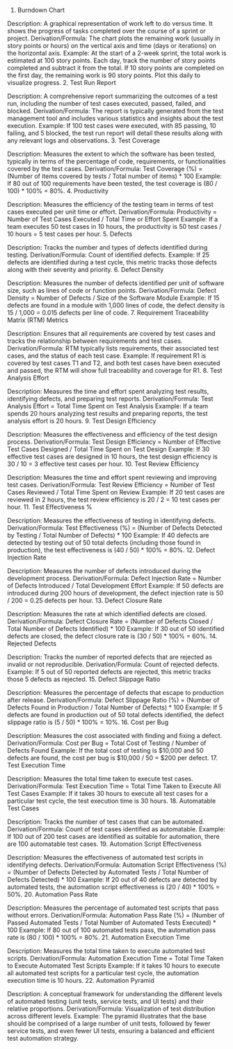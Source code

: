 
1. Burndown Chart

Description: A graphical representation of work left to do versus time. It shows the progress of tasks completed over the course of a sprint or project.
Derivation/Formula: The chart plots the remaining work (usually in story points or hours) on the vertical axis and time (days or iterations) on the horizontal axis.
Example: At the start of a 2-week sprint, the total work is estimated at 100 story points. Each day, track the number of story points completed and subtract it from the total. If 10 story points are completed on the first day, the remaining work is 90 story points. Plot this daily to visualize progress.
2. Test Run Report

Description: A comprehensive report summarizing the outcomes of a test run, including the number of test cases executed, passed, failed, and blocked.
Derivation/Formula: The report is typically generated from the test management tool and includes various statistics and insights about the test execution.
Example: If 100 test cases were executed, with 85 passing, 10 failing, and 5 blocked, the test run report will detail these results along with any relevant logs and observations.
3. Test Coverage

Description: Measures the extent to which the software has been tested, typically in terms of the percentage of code, requirements, or functionalities covered by the test cases.
Derivation/Formula: Test Coverage (%) = (Number of items covered by tests / Total number of items) * 100
Example: If 80 out of 100 requirements have been tested, the test coverage is (80 / 100) * 100% = 80%.
4. Productivity

Description: Measures the efficiency of the testing team in terms of test cases executed per unit time or effort.
Derivation/Formula: Productivity = Number of Test Cases Executed / Total Time or Effort Spent
Example: If a team executes 50 test cases in 10 hours, the productivity is 50 test cases / 10 hours = 5 test cases per hour.
5. Defects

Description: Tracks the number and types of defects identified during testing.
Derivation/Formula: Count of identified defects.
Example: If 25 defects are identified during a test cycle, this metric tracks those defects along with their severity and priority.
6. Defect Density

Description: Measures the number of defects identified per unit of software size, such as lines of code or function points.
Derivation/Formula: Defect Density = Number of Defects / Size of the Software Module
Example: If 15 defects are found in a module with 1,000 lines of code, the defect density is 15 / 1,000 = 0.015 defects per line of code.
7. Requirement Traceability Matrix (RTM) Metrics

Description: Ensures that all requirements are covered by test cases and tracks the relationship between requirements and test cases.
Derivation/Formula: RTM typically lists requirements, their associated test cases, and the status of each test case.
Example: If requirement R1 is covered by test cases T1 and T2, and both test cases have been executed and passed, the RTM will show full traceability and coverage for R1.
8. Test Analysis Effort

Description: Measures the time and effort spent analyzing test results, identifying defects, and preparing test reports.
Derivation/Formula: Test Analysis Effort = Total Time Spent on Test Analysis
Example: If a team spends 20 hours analyzing test results and preparing reports, the test analysis effort is 20 hours.
9. Test Design Efficiency

Description: Measures the effectiveness and efficiency of the test design process.
Derivation/Formula: Test Design Efficiency = Number of Effective Test Cases Designed / Total Time Spent on Test Design
Example: If 30 effective test cases are designed in 10 hours, the test design efficiency is 30 / 10 = 3 effective test cases per hour.
10. Test Review Efficiency

Description: Measures the time and effort spent reviewing and improving test cases.
Derivation/Formula: Test Review Efficiency = Number of Test Cases Reviewed / Total Time Spent on Review
Example: If 20 test cases are reviewed in 2 hours, the test review efficiency is 20 / 2 = 10 test cases per hour.
11. Test Effectiveness %

Description: Measures the effectiveness of testing in identifying defects.
Derivation/Formula: Test Effectiveness (%) = (Number of Defects Detected by Testing / Total Number of Defects) * 100
Example: If 40 defects are detected by testing out of 50 total defects (including those found in production), the test effectiveness is (40 / 50) * 100% = 80%.
12. Defect Injection Rate

Description: Measures the number of defects introduced during the development process.
Derivation/Formula: Defect Injection Rate = Number of Defects Introduced / Total Development Effort
Example: If 50 defects are introduced during 200 hours of development, the defect injection rate is 50 / 200 = 0.25 defects per hour.
13. Defect Closure Rate

Description: Measures the rate at which identified defects are closed.
Derivation/Formula: Defect Closure Rate = (Number of Defects Closed / Total Number of Defects Identified) * 100
Example: If 30 out of 50 identified defects are closed, the defect closure rate is (30 / 50) * 100% = 60%.
14. Rejected Defects

Description: Tracks the number of reported defects that are rejected as invalid or not reproducible.
Derivation/Formula: Count of rejected defects.
Example: If 5 out of 50 reported defects are rejected, this metric tracks those 5 defects as rejected.
15. Defect Slippage Ratio

Description: Measures the percentage of defects that escape to production after release.
Derivation/Formula: Defect Slippage Ratio (%) = (Number of Defects Found in Production / Total Number of Defects) * 100
Example: If 5 defects are found in production out of 50 total defects identified, the defect slippage ratio is (5 / 50) * 100% = 10%.
16. Cost per Bug

Description: Measures the cost associated with finding and fixing a defect.
Derivation/Formula: Cost per Bug = Total Cost of Testing / Number of Defects Found
Example: If the total cost of testing is $10,000 and 50 defects are found, the cost per bug is $10,000 / 50 = $200 per defect.
17. Test Execution Time

Description: Measures the total time taken to execute test cases.
Derivation/Formula: Test Execution Time = Total Time Taken to Execute All Test Cases
Example: If it takes 30 hours to execute all test cases for a particular test cycle, the test execution time is 30 hours.
18. Automatable Test Cases

Description: Tracks the number of test cases that can be automated.
Derivation/Formula: Count of test cases identified as automatable.
Example: If 100 out of 200 test cases are identified as suitable for automation, there are 100 automatable test cases.
19. Automation Script Effectiveness

Description: Measures the effectiveness of automated test scripts in identifying defects.
Derivation/Formula: Automation Script Effectiveness (%) = (Number of Defects Detected by Automated Tests / Total Number of Defects Detected) * 100
Example: If 20 out of 40 defects are detected by automated tests, the automation script effectiveness is (20 / 40) * 100% = 50%.
20. Automation Pass Rate

Description: Measures the percentage of automated test scripts that pass without errors.
Derivation/Formula: Automation Pass Rate (%) = (Number of Passed Automated Tests / Total Number of Automated Tests Executed) * 100
Example: If 80 out of 100 automated tests pass, the automation pass rate is (80 / 100) * 100% = 80%.
21. Automation Execution Time

Description: Measures the total time taken to execute automated test scripts.
Derivation/Formula: Automation Execution Time = Total Time Taken to Execute Automated Test Scripts
Example: If it takes 10 hours to execute all automated test scripts for a particular test cycle, the automation execution time is 10 hours.
22. Automation Pyramid

Description: A conceptual framework for understanding the different levels of automated testing (unit tests, service tests, and UI tests) and their relative proportions.
Derivation/Formula: Visualization of test distribution across different levels.
Example: The pyramid illustrates that the base should be comprised of a large number of unit tests, followed by fewer service tests, and even fewer UI tests, ensuring a balanced and efficient test automation strategy.
